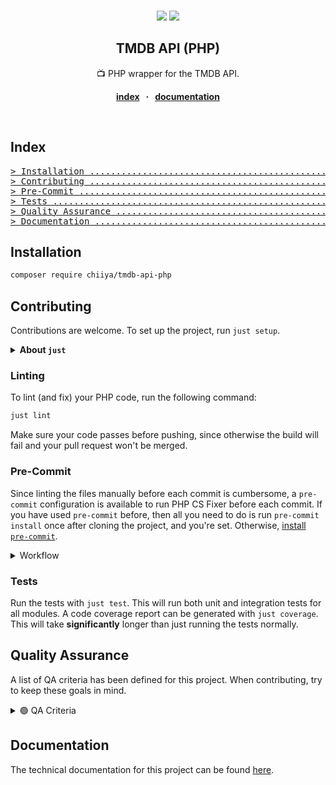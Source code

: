 <br />
<div align="center">
  <p align="center">
    <a href="https://php.net/" target="_blank"><img src="https://img.shields.io/badge/php-%3E%3D%207.2-8892BF.svg"></a>
    <a href="#quality-assurance" target="_blank"><img src="https://img.shields.io/badge/qa--level-high-success"></a>
  </p>

  <strong>
    <h2 align="center">TMDB API (PHP)</h2>
  </strong>

  <p align="center">
    📺 PHP wrapper for the TMDB API.
  </p>

  <p align="center">
    <strong>
    <a href="#index">index</a>
    &nbsp; &middot; &nbsp;
    <a href="documentation/README.md">documentation</a>
    </strong>
  </p>
</div>
<br />

## Index

<pre>
<a href="#installation"
>> Installation ..................................................................... </a>
<a href="#contributing"
>> Contributing ..................................................................... </a>
<a href="#pre-commit"
>> Pre-Commit ....................................................................... </a>
<a href="#tests"
>> Tests ............................................................................ </a>
<a href="#quality-assurance"
>> Quality Assurance ................................................................ </a>
<a href="#documentation"
>> Documentation .................................................................... </a>
</pre>

## Installation

```bash
composer require chiiya/tmdb-api-php
```

## Contributing

Contributions are welcome. To set up the project, run `just setup`.

<details>
  <summary><strong>About <code>just</code></strong></summary>

<hr>
[Just](https://github.com/casey/just) is a command runner similar to <code>make</code> with some advantages 
and better cross-platform support. It should be installed both in Homestead and on your local system.
You can list all available commands in a project using <code>just --list</code>.
<br><br>

**Installation Ubuntu / WSL / Homestead**:  

```bash
curl --proto '=https' --tlsv1.2 -sSf https://just.systems/install.sh | sudo bash -s -- --to /usr/local/bin
sudo chown $USER:$USER /usr/local/bin/just
```
**Installation Windows (Git Bash)**:  

```bash
# Download latest release from https://github.com/casey/just/releases
# Extract and copy just.exe to C:\Program Files\Git\mingw64\bin
# You can now use `just` from Git Bash
```
**Installation Mac**:  

```bash
brew install just
```
</details>

### Linting

To lint (and fix) your PHP code, run the following command:

```bash
just lint
```

Make sure your code passes before pushing, since otherwise the build will fail
and your pull request won't be merged.

### Pre-Commit

Since linting the files manually before each commit is cumbersome, a
`pre-commit` configuration is available to run PHP CS Fixer before each commit.
If you have used `pre-commit` before, then all you need to do is run
`pre-commit install` once after cloning the project, and you're set. Otherwise,
[install `pre-commit`](https://pre-commit.com/#install).

<details>
  <summary>Workflow</summary>

```bash
git add .
git commit -m "Commit message"
# If fixes are done, stage and commit again:
git add -u && !!
```

</details>

### Tests

Run the tests with `just test`. This will run both unit and integration tests
for all modules. A code coverage report can be generated with
`just coverage`. This will take **significantly** longer than just running
the tests normally.

## Quality Assurance

A list of QA criteria has been defined for this project. When contributing, try
to keep these goals in mind.

<details>
  <summary>🟢 QA Criteria</summary>

-   [x] Linting Configuration
-   [ ] Code Quality Configuration (Psalm)
-   [x] Pre-Commit Configuration
-   [ ] CI Configuration: [Build, Lint, Test, Quality]
-   [x] JUSTFILE
-   [ ] Documentation
-   [ ] > 95% Test Coverage
</details>

## Documentation

The technical documentation for this project can be found
[here](documentation/README.md).
